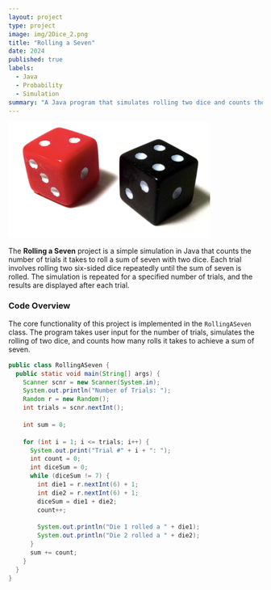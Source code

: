 ```yaml
---
layout: project
type: project
image: img/2Dice_2.png
title: "Rolling a Seven"
date: 2024
published: true
labels:
  - Java
  - Probability
  - Simulation
summary: "A Java program that simulates rolling two dice and counts the number of times a sum of seven is rolled."
---
```


<div class="text-center p-4">
  <img width="400px" src="../img/2Dice_1.png" class="img-thumbnail">
</div>

The **Rolling a Seven** project is a simple simulation in Java that counts the number of trials it takes to roll a sum of seven with two dice. Each trial involves rolling two six-sided dice repeatedly until the sum of seven is rolled. The simulation is repeated for a specified number of trials, and the results are displayed after each trial.

### Code Overview

The core functionality of this project is implemented in the `RollingASeven` class. The program takes user input for the number of trials, simulates the rolling of two dice, and counts how many rolls it takes to achieve a sum of seven.

```java
public class RollingASeven {
  public static void main(String[] args) {
    Scanner scnr = new Scanner(System.in);
    System.out.println("Number of Trials: ");
    Random r = new Random();
    int trials = scnr.nextInt();

    int sum = 0;

    for (int i = 1; i <= trials; i++) {
      System.out.print("Trial #" + i + ": ");
      int count = 0;
      int diceSum = 0;
      while (diceSum != 7) {
        int die1 = r.nextInt(6) + 1;
        int die2 = r.nextInt(6) + 1;
        diceSum = die1 + die2;
        count++;

        System.out.println("Die 1 rolled a " + die1);
        System.out.println("Die 2 rolled a " + die2);
      }
      sum += count;
    }
  }
}
